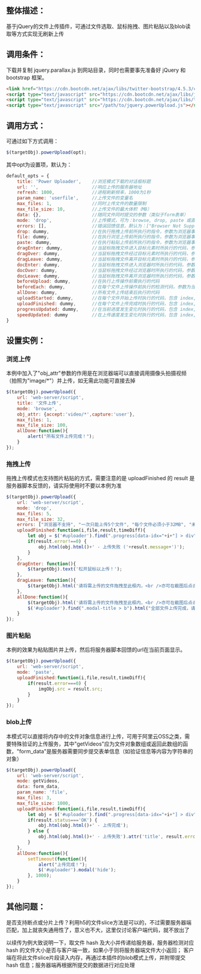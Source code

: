 整体描述：
--------
基于jQuery的文件上传插件，可通过文件选取、鼠标拖拽、图片粘贴以及blob读取等方式实现无刷新上传

调用条件：
--------
下载并复制 jquery.parallax.js 到网站目录，同时也需要事先准备好 jQuery 和 bootstrap 框架。

```html
<link href="https://cdn.bootcdn.net/ajax/libs/twitter-bootstrap/4.5.3/css/bootstrap.min.css" rel="stylesheet">
<script type="text/javascript" src="https://cdn.bootcdn.net/ajax/libs/jquery/3.5.1/jquery.min.js"></script>
<script type="text/javascript" src="https://cdn.bootcdn.net/ajax/libs/twitter-bootstrap/4.5.3/js/bootstrap.bundle.js"></script>
<script type="text/javascript" src="/path/to/jquery.powerUpload.js"></script>
```

调用方式：
--------
可通过如下方式调用：
```javascript
$(targetObj).powerUpload(opt);
```

其中opt为设置项，默认为：
```javascript
default_opts = {
    title: 'Power Uploader',    //浏览模式下载的对话框标题
    url: '',                    //响应上传的服务器地址
    refresh: 1000,              //进程刷新频率，1000为1秒
    param_name: 'userfile',     //上传文件的变量名
    max_files: 1,               //同时上传文件的数量限制
    max_file_size: 10,          //上传文件的最大体积（MB）
    data: {},                   //随同文件同时提交的参数（类似于form表单）
    mode: 'drop',               //上传模式，可为：browse, drop, paste 或直接传入文件对象变量（可为数组）
    errors: [],                 //错误回馈信息，默认为：["Browser Not Supported", "Too Many Files", "File Too Large", "No Upload Script Set", "Choose a file at least", "Error occurred when send data"]
    drop: dummy,                //在执行拖拽上传前所执行的指令，参数为浏览器事件，需返回 true 才会继续
    file: dummy,                //在执行浏览上传前所执行的指令，参数为浏览器事件，需返回 true 才会继续
    paste: dummy,               //在执行粘贴上传前所执行的指令，参数为浏览器事件，需返回 true 才会继续
    dragEnter: dummy,           //当鼠标拖拽文件进入目标元素时所执行的代码，参数为浏览器事件
    dragOver: dummy,            //当鼠标拖拽文件经过目标元素时所执行的代码，参数为浏览器事件
    dragLeave: dummy,           //当鼠标拖拽文件离开目标元素时所执行的代码，参数为浏览器事件
    docEnter: dummy,            //当鼠标拖拽文件进入浏览器时所执行的代码，参数为浏览器事件
    docOver: dummy,             //当鼠标拖拽文件经过浏览器时所执行的代码，参数为浏览器事件
    docLeave: dummy,            //当鼠标拖拽文件离开浏览器时所执行的代码，参数为浏览器事件
    beforeUpload: dummy,        //在执行上传操作前需执行的代码
    beforeEach: dummy,          //在每个文件上传操作前执行的检测代码，参数为当前文件对象，需返回true才能继续
    allDone: dummy,             //所有文件上传结束后执行的代码
    uploadStarted: dummy,       //在每个文件开始上传时执行的代码，包含 index, file, files_count 三个参数
    uploadFinished: dummy,      //在每个文件上传完成时执行的代码，包含 index, file, info, duration 四个参数，其中info为服务器脚本返回的参数
    progressUpdated: dummy,     //在当前进度发生变化时执行的代码，包含 index, file, currentProgress 三个参数
    speedUpdated: dummy         //在上传速度发生变化时执行的代码，包含 index, file, speeds 三个参数
}
```

设置实例：
--------
### 浏览上传
本例中加入了"obj_attr"参数的作用是在浏览器端可以直接调用摄像头拍摄视频（拍照为"image/*"）并上传，如无需此功能可直接去掉
```javascript
$(targetObj).powerUpload({
    url: 'web-server/script',
    title: '文件上传',
    mode: 'browse',
    obj_attr: {accept:'video/*',capture:'user'},
    max_files: 1,
    max_file_size: 100,
    allDone:function(){
        alert("所有文件上传完成！");
    }
});
```

### 拖拽上传
拖拽上传模式也支持图片粘贴的方式，需要注意的是 uploadFinished 的 result 是服务器脚本反馈的，请实际使用时不要以本例为准
```javascript
$(targetObj).powerUpload({
    url: 'web-server/script',
    mode: 'drop',
    max_files: 5,
    max_file_size: 32,
    errors: ["浏览器不支持", "一次只能上传5个文件", "每个文件必须小于32MB", "未设置上传目标", "请至少选择一个文件"],
    uploadFinished:function(i,file,result,timeDiff){
        let obj = $('#uploader').find(".progress[data-idx="+i+"] > div");
        if(result.error!==0) {
            obj.html(obj.html()+' - 上传失败 ('+result.message+')');
        }
    },
    dragEnter: function(){
        $(targetObj).text('松开鼠标以上传！');
    },
    dragLeave: function(){
        $(targetObj).html('请将需上传的文件拖拽至此框内，<br />亦可在截图后点击此筐粘贴。');
    },
    allDone:function(){
        $(targetObj).html('请将需上传的文件拖拽至此框内，<br />亦可在截图后点击此筐粘贴。');
        $('#uploader').find(".modal-title > b").html("全部文件上传完成，请关闭本对话框！");
    }
});
```

### 图片粘贴
本例的效果为粘贴图片并上传，然后将服务器脚本回馈的url在当前页面显示。
```javascript
$(targetObj).powerUpload({
    url: 'web-server/script',
    mode: 'paste',
    uploadFinished:function(i,file,result,timeDiff){
        if(result.error===0) {
            imgObj.src = result.src;
        }
    }
});
```

### blob上传
本模式可以直接将内存中的文件对象信息进行上传，可用于阿里云OSS之类，需要特殊验证的上传服务，其中"getVideos"应为文件对象数组或返回此数组的函数，"form_data"是服务器需要同步提交表单信息（如验证信息等内容为字符串的对象）
```javascript
$(targetObj).powerUpload({
    url: 'web-server/script',
    mode: getVideos,
    data: form_data,
    param_name: 'file',
    max_files: 3,
    max_file_size: 1000,
    uploadFinished:function(i,file,result,timeDiff){
        let obj = $('#uploader').find(".progress[data-idx="+i+"] > div");
        if(result.status==='OK') {
            obj.html(obj.html()+' - 上传完成');
        } else {
            obj.html(obj.html()+' - 上传失败').attr('title', result.error);
        }
    },
    allDone:function(){
        setTimeout(function(){
            alert("上传完成！");
            $('#uploader').modal('hide');
        }, 1000);
    }
});
```

其他问题：
--------
是否支持断点或分片上传？利用h5的文件slice方法是可以的，不过需要服务器端匹配，加上就丧失通用性了，意义也不大，这里仅讨论客户端代码，就不放出了

以续传为例大致说明一下，取文件 hash 及大小并传递给服务器，服务器检测对应 hash 的文件大小是否与客户端一致，如果小于则将服务器端文件大小返回；
客户端在将此文件slice片段读入内存，再通过本插件的blob模式上传，并附带提交 hash 信息；服务器端再根据所提交的数据进行对应处理
